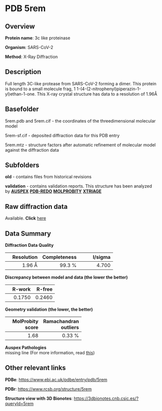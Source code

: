 # PDB 5rem

## Overview

**Protein name**: 3c like proteinase

**Organism**: SARS-CoV-2

**Method**: X-Ray Diffraction

## Description

Full length 3C-like protease from SARS-CoV-2 forming a dimer. This protein is bound to a small molecule frag, 1 1-(4-(2-nitrophenyl)piperazin-1-yl)ethan-1-one. This X-ray crystal structure has data to a resolution of 1.96Å

## Basefolder

5rem.pdb and 5rem.cif - the coordinates of the threedimensional molecular model

5rem-sf.cif - deposited diffraction data for this PDB entry

5rem.mtz - structure factors after automatic refinement of molecular model against the diffraction data

## Subfolders



**old** - contains files from historical revisions

**validation** - contains validation reports. This structure has been analyzed by [**AUSPEX**](https://github.com/thorn-lab/coronavirus_structural_task_force/tree/master/pdb/3c_like_proteinase/SARS-CoV-2/5rem/validation/auspex) [**PDB-REDO**](https://github.com/thorn-lab/coronavirus_structural_task_force/tree/master/pdb/3c_like_proteinase/SARS-CoV-2/5rem/validation/pdb-redo) [**MOLPROBITY**](https://github.com/thorn-lab/coronavirus_structural_task_force/tree/master/pdb/3c_like_proteinase/SARS-CoV-2/5rem/validation/molprobity) [**XTRIAGE**](https://github.com/thorn-lab/coronavirus_structural_task_force/blob/master/pdb/3c_like_proteinase/SARS-CoV-2/5rem/validation/Xtriage_output.log)  



## Raw diffraction data

Available. **Click** [here](https://zenodo.org/record/3730947) 

## Data Summary
**Diffraction Data Quality**

|   | Resolution | Completeness| I/sigma |
|---|-------------:|----------------:|--------------:|
|   |1.96 Å|99.3  %|<img width=50/>4.700|

**Discrepancy between model and data (the lower the better)**

|   | **R-work**| **R-free**   
|---|-------------:|----------------:|           
||  0.1750|  0.2460|

**Geometry validation (the lower, the better)**

|   |**MolProbity<br>score**| **Ramachandran<br>outliers** 
|---|-------------:|----------------:|
||  1.68|  0.33 %|

**Auspex Pathologies**<br> missing line (For more information, read [this](https://github.com/thorn-lab/coronavirus_structural_task_force/blob/master/pdb/3c_like_proteinase/SARS-CoV-2/5rem/validation/auspex/5rem_auspex_comments.txt))

 



## Other relevant links 
**PDBe**:  https://www.ebi.ac.uk/pdbe/entry/pdb/5rem
 
**PDBr**: https://www.rcsb.org/structure/5rem 

**Structure view with 3D Bionotes**: https://3dbionotes.cnb.csic.es/?queryId=5rem

